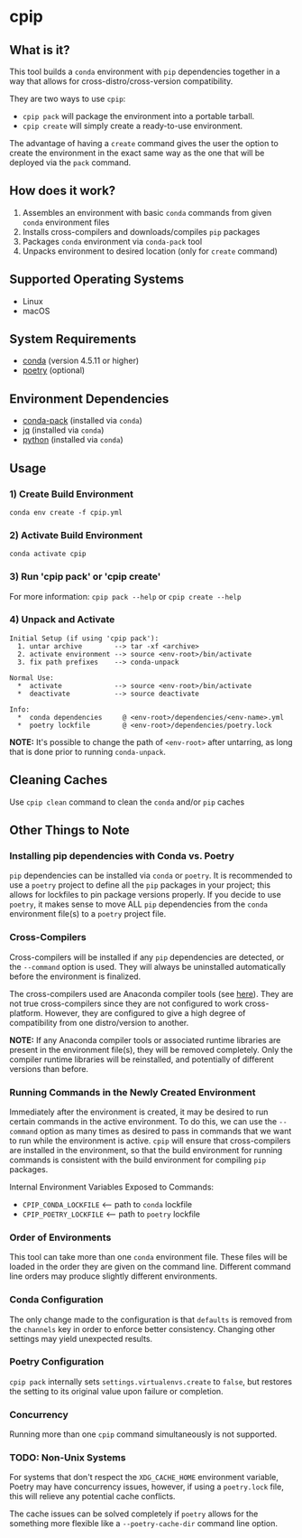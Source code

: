 # cpip

## What is it?
This tool builds a `conda` environment with `pip` dependencies together
in a way that allows for cross-distro/cross-version compatibility.

They are two ways to use `cpip`:

- `cpip pack` will package the environment into a portable tarball.
- `cpip create` will simply create a ready-to-use environment.

The advantage of having a `create` command gives the user the option
to create the environment in the exact same way as the one that will
be deployed via the `pack` command.

## How does it work?
1. Assembles an environment with basic `conda` commands from
given `conda` environment files
1. Installs cross-compilers and downloads/compiles `pip` packages
1. Packages `conda` environment via `conda-pack` tool
1. Unpacks environment to desired location (only for `create` command)

## Supported Operating Systems
- Linux
- macOS

## System Requirements
- [conda](https://conda.io/docs/) (version 4.5.11 or higher)
- [poetry](https://poetry.eustace.io/docs/) (optional)

## Environment Dependencies
- [conda-pack](https://conda.github.io/conda-pack/) (installed via `conda`)
- [jq](https://stedolan.github.io/jq/) (installed via `conda`)
- [python](https://www.python.org/) (installed via `conda`)

## Usage

### 1) Create Build Environment
`conda env create -f cpip.yml`

### 2) Activate Build Environment
`conda activate cpip`

### 3) Run 'cpip pack' or 'cpip create'
For more information: `cpip pack --help` or `cpip create --help`

### 4) Unpack and Activate
    Initial Setup (if using 'cpip pack'):
      1. untar archive        --> tar -xf <archive>
      2. activate environment --> source <env-root>/bin/activate
      3. fix path prefixes    --> conda-unpack
    
    Normal Use:
      *  activate             --> source <env-root>/bin/activate
      *  deactivate           --> source deactivate

    Info:
      *  conda dependencies     @ <env-root>/dependencies/<env-name>.yml
      *  poetry lockfile        @ <env-root>/dependencies/poetry.lock

**NOTE:** It's possible to change the path of `<env-root>` after
untarring, as long that is done prior to running `conda-unpack`.

## Cleaning Caches
Use `cpip clean` command to clean the `conda` and/or `pip` caches

## Other Things to Note

### Installing pip dependencies with Conda vs. Poetry
`pip` dependencies can be installed via `conda` or `poetry`.
It is recommended to use a `poetry` project to define all the `pip`
packages in your project; this allows for lockfiles to pin package
versions properly. If you decide to use `poetry`, it makes sense to
move ALL `pip` dependencies from the `conda` environment file(s) to
a `poetry` project file.

### Cross-Compilers
Cross-compilers will be installed if any `pip` dependencies are
detected, or the `--command` option is used. They will always be
uninstalled automatically before the environment is finalized.

The cross-compilers used are Anaconda compiler tools
(see [here](https://conda.io/docs/user-guide/tasks/build-packages/compiler-tools.html)).
They are not true cross-compilers since they are not configured to work cross-platform.
However, they are configured to give a high degree of compatibility from one
distro/version to another.

**NOTE:** If any Anaconda compiler tools or associated runtime libraries are
present in the environment file(s), they will be removed completely. Only the
compiler runtime libraries will be reinstalled, and potentially of different
versions than before.

### Running Commands in the Newly Created Environment
Immediately after the environment is created, it may be desired to run
certain commands in the active environment. To do this, we can use the
`--command` option as many times as desired to pass in commands that we
want to run while the environment is active. `cpip` will ensure that
cross-compilers are installed in the environment, so that the build
environment for running commands is consistent with the build environment
for compiling `pip` packages.

Internal Environment Variables Exposed to Commands:
- `CPIP_CONDA_LOCKFILE`   <-- path to `conda` lockfile
- `CPIP_POETRY_LOCKFILE`  <-- path to `poetry` lockfile

### Order of Environments
This tool can take more than one `conda` environment file.
These files will be loaded in the order they are given on
the command line. Different command line orders may produce
slightly different environments.

### Conda Configuration
The only change made to the configuration is that `defaults`
is removed from the `channels` key in order to enforce better
consistency. Changing other settings may yield unexpected results.

### Poetry Configuration
`cpip pack` internally sets `settings.virtualenvs.create` to `false`,
but restores the setting to its original value upon failure or completion.

### Concurrency
Running more than one `cpip` command simultaneously is not supported.

### TODO: Non-Unix Systems
For systems that don't respect the `XDG_CACHE_HOME` environment variable,
Poetry may have concurrency issues, however, if using a `poetry.lock` file,
this will relieve any potential cache conflicts.

The cache issues can be solved completely if `poetry` allows for the
something more flexible like a `--poetry-cache-dir` command line option.
